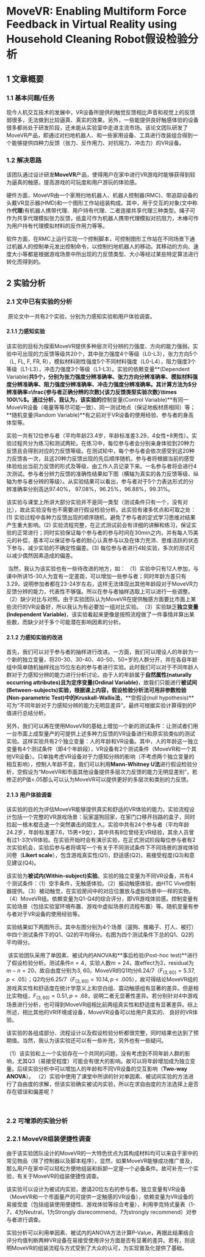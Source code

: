 # MoveVR: Enabling Multiform Force Feedback in Virtual Reality using Household Cleaning Robot假设检验分析

## 1 文章概要

### 1.1 基本问题/任务

​	现今人机交互技术的发展中，VR设备所提供的触觉反馈相比声音和视觉上的反馈弱很多，无法做到比较逼真、真实的效果。另外，一些能提供良好触感体验的设备很多都尚处于研发阶段，还未能从实验室中走进主流市场。该论文团队研发了MoveVR产品，即通过对扫地机器人、和一些家用设备、工具进行改装组合得到一个能够提供四种力反馈（张力、反作用力、对抗阻力、冲击力）的VR设备。

### 1.2 解决思路

​	该团队通过设计研发**MoveVR**产品，使得用户在家中进行VR游戏时能够获得到较为逼真的触感，提高游戏的可玩度和用户游玩的体验感。

​	硬件方面，MoveVR由一个家用扫地机器人、机器人控制器(RMC)、带追踪设备的头戴VR显示器(HMD)和一个图形工作站组装构成。其中，用于交互的对象(文中称作**代理**)有机器人携带代理、用户持有代理、二者连接共享代理三种类型。绳子可作为共享代理模拟张力反馈，纸盒可作为机器人携带代理模拟对抗阻力，木棒可作为用户持有代理模拟材料的反作用力等等。

​	软件方面，在RMC上运行实现一个控制脚本，可控制图形工作站在不同场景下通过机器人的控制单元发出控制命令，以控制扫地机器人的移动。其移动的方向、速度大小等都是根据游戏场景中所出现的力反馈类型、大小等经过某些特定算法进行转化而得到的。

## 2 实验分析

### 2.1 文中已有实验的分析

​	原论文中一共有2个实验，分别为力感知实验和用户体验调查。

#### 2.1.1 力感知实验

​	该实验的目标为探索MoveVR提供多种层次可分辨的力强度、方向的能力强弱。实验中可出现的力反馈等级共20个，其中张力强度4个等级（L0-L3），张力方向5个（L, FL, F, FR, R），模拟材料刚性强度5个不同材料强度（L0-L4），阻力强度3个等级（L1-L3），冲击力强度3个等级（L1-L3）。实验的依赖变量**(Dependent Variable)**共5个，分别为张力强度分辨准确率、张力方向分辨准确率、模拟材料强度分辨准确率、阻力强度分辨准确率、冲击力强度分辨准确率。其计算方法为$分辨准确率=\frac{参与者正确分辨的次数}{该力反馈类型实验次数}\times 100\%$。通过分析，我认为，该实验的**控制变量(Control Variable)**有同一MoveVR设备（电量等等尽可能一致）、同一测试地点（保证地板材质相同）等；**随机变量(Random Variable)**有之前对于VR设备的使用经验、参与者的身高体型等。

​	实验一共有12位参与者（平均年龄23.4岁，年龄标准差3.29，4女性+8男性）。实验过程共分为练习和测试两轮。在练习中，每位参与者会分别亲身体验到20种力反馈且会得到对应的力反馈等级。在测试轮中，每个参与者会依次感受到这20种力反馈各一次，且这20种力反馈出现的先后顺序随机，参与者将根据当前的感受体验给出当前力反馈的形式及等级，由工作人员记录下来。一名参与者将会进行4次测试。参与者分辨力反馈的准确性结果如下图（横轴为真实的各力反馈等级、纵轴为参与者分辨的等级）。从实验结果可以看出，参与者对于5个力表达形式的分辨准确率分别高达97.40%， 97.08%，96.25%，96.88%，99.31%。

​	该实验与课堂上所讲大部分实验并不是同一类型（测试条件只有一个，没有对比），故此实验没有也不需要进行假设检验分析。此实验有诸多优点和可取之处：
​	(1) 实验过程中各种力反馈出现的顺序随机，避免了参与者的定式学习思维对结果产生重大影响。
​	(2) 实验流程完整，在正式测试前会有详细的讲解和练习，保证实验的正常进行；同时实验保证每个参与者的参与时间在30min之内，并有每人15美元的补偿，基本可以保证参与者的耐心认真参与以及在体力充沛、思维活跃的状态下参与，减少实验的不确定性偏差。
​	(3) 每位参与者进行4轮实验，多次的测试可以减少偶然因素造成的偏差。

​	当然，我认为该实验也有一些待改进的地方，如：
​	（1）实验中只有12人参加，与课中所讲15-30人为宜有一定差距，可以增加一些参与者；同时年龄方差只有3.29，说明参加者都在23-24岁左右，这样无法体现出其他年龄段对于MoveVR力反馈分辨的能力，代表性不够强。所以在参与者抽样选取上可以进行一些调整。
​	（2）缺少对比与对照。由于实验团队认为MoveVR在提供触感方面要比市面上某些流行的VR设备好，所以我认为有必要加一组对比实验。
​	（3）实验缺乏**独立变量(Independent Variable)**，该实验看起来更像是按照流程做了一件事情并算出某些数，而缺少对于多个可能潜在影响因素的分析。

#### 2.1.2 力感知实验的改进

​	首先，我们可以对于参与者的抽样进行改进。一方面，我们可以增设人的年龄为一个新的独立变量，将20-30、30-40、40-50、50+岁的人群分开，并在各自年龄组中简单随机抽样找出15位左右的参与者进行实验。此时我们可以对于不同年龄人群对于力感知分辨的能力进行分析讨论。由于人的年龄属于**自然属性(naturally occurring attributes)**且为**定序变量(Ordinal Variable)**，故我们只能进行**被试间(Between-subjects)**实验，根据课上内容，假设检验分析法可用**非参数检验(Non-parametric Test)**中的**Kruskall-Wallis法**，**空假设(null hypothesis)**可为“不同年龄对于力感知分辨的能力无明显差异”。最终可根据实验计算得到的P值进行总结分析。

​	另外，我们可以再在使用MoveVR的基础上增加一个新的测试条件：让测试者们用一台市面上成型量产的可提供上述多种力反馈的VR设备进行和原实验类似的测试实验。这样实验共有2个独立变量：人的年龄和VR设备。其中，人的年龄这一独立变量有4个测试条件（即4个年龄段），VR设备有2个测试条件（MoveVR和一个其他VR设备）。只单独考虑VR设备对于力感知分辨的影响（不考虑两个独立变量的相互影响），控制人年龄不变，我们可以利用**Mann-Whitney U法**进行假设检验分析，空假设为“MoveVR和市面其他设备提供多层次力反馈的能力无明显差别”，若修正的P值<.05那么可以认为MoveVR可以提供更好的多层次和类别的力反馈。

#### 2.1.3 用户体验调查

​	该实验的目的为评估MoveVR能够提供真实和舒适的VR体验的能力。实验流程设计包括一个完整的VR游戏场景：玩家遛狗回家，在家门口移开挡路的盒子，同时捡起一根木棍击退一个突然袭击的陌生人。实验中共有24个参与者（平均年龄24.2岁，年龄标准差7.6，15男+9女），其中共有8位曾经无VR经验，其余人员曾有过1-3次VR体验。在实验开始时会有演示实验，在正式测试阶段每位参与者有2次实验机会，实验后参与者将填写一个有关于不同测试条件下不同场景的游戏体验问卷（**Likert scale**），包含游戏真实性(Q1)，舒适感(Q2)，易接受程度(Q3)和意见建议(Q4)。

​	该实验为**被试内(Within-subject)实验**。实验的独立变量为不同VR设备，共有4个测试条件：（1）空手条件，无触感体验。（2）振动触感体验，由HTC Vive控制器提供。（3）被动触觉，在实验房间中的对应位置放与虚拟场景中一样的实物。（4）MoveVR组。依赖变量为Q1-Q4的综合评分，即VR游戏体验感。控制变量有实验场景（包括实验室环境布置、游戏中虚拟场景的流程布置）等。随机变量有参与者对于VR设备的使用经验等。

​	实验结果如下两图所示。其中左图分别为4个场景（遛狗、推箱子、打人、被打）中四个测试条件下的Q1、Q2的平均得分。右图为四个测试条件下总的Q1、Q2的平均得分。

​	该实验团队采用了单因素、被试内的ANOVA和**事后检验(Post-hoc test)**进行了假设检验分析。测试条件$n=4$，实验人数$m=24$，故effect为3，residual为$m-n=20$，故自由度分别为3, 60。MoveVR的Q1均分6.24/7（$F_{(3,60)}=5.37, p<.05$）；Q2均分6.25/7（$F_{(3,60)}=10.14, p<.005$），故可得结论MoveVR组的游戏真实性和舒适度在统计学意义上和空白组、震动触感组有显著的差异。但是相比实物组，$F_{(3,60)}=0.51,p=.68$，说明二者无显著性差异。若分别针对4中游戏场景进行分析，也可得到MoveVR组相比前两组真实性和舒适度有显著差异。综上所述，相比其他的VR环境或设备，MoveVR设备可以给用户真实的、 良好的VR体验。

​	该实验的各组成部分、流程设计以及假设检验分析都很完整，同时结果也达到了预期值。当然，我认为该实验还可以有一些补充，另外也有一些疑问。

（1）该实验和上一个实验存在一个共同的问题，没有考虑到不同年龄人群的影响，尤其Q3（易接受程度）可能会有很大的影响。故可以将年龄增加成为独立变量。后续实验分析中可以增加人的年龄和不同VR设备的交互影响（**Two-way ANOVA**）。
（2）实验中使用了课堂中所讲的针对单因素、被试间实验的方法进行了自由度的求解，但该实验确实被试内实验，所以在求自由度的方法选择上是否存在错误和偏差呢？

​	

### 2.2 可增添的实验分析

### 2.2.1 MoveVR组装便捷性调查

​	由于该实验团队设计的MoveVR的一大特色优点为其构成材料均可以来自于家中的常见物品（除了控制器以及脚本程序）。显然，如果MoveVR能够成功推广普及，那么用户在家中可以轻松方便地组装和拆卸一定是一个必备条件。故可补充一个实验，有关于MoveVR的组装便捷性调查。

​	该实验可以设计为被试内实验，邀请20位左右的参与者。独立变量有VR设备（MoveVR和一个市面量产的可提供一定触感的VR设备），依赖变量为VR设备的易接受度（包括组装使用便捷性、游戏体验等综合考量），利用李克特式量表（1-7，4为Neutral，1为Strongly disrecommend，7为strongly recommend）对参与者进行调查。

​	实验分析可以利用单因素、被试内的ANOVA方法计算P-Value，再据此结果结合评分均值判断两种VR设备在易接受使用评分方面是否有显著的差异。若有，则说明MoveVR的组装流程与方式受到了大众的认可，为实现普及化提供了基础。